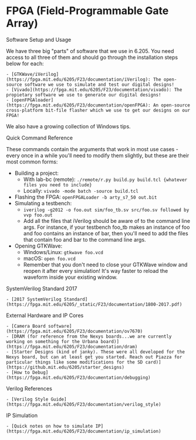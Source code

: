 # FPGA (Field-Programmable Gate Array)
Software Setup and Usage

We have three big "parts" of software that we use in 6.205. You need access to all three of them and should go through the installation steps below for each:

    - [GTKWave/iVerilog](https://fpga.mit.edu/6205/F23/documentation/iVerilog): The open-source software we use to simulate and test our digital designs!
    - [Vivado](https://fpga.mit.edu/6205/F23/documentation/vivado): The propietary software we use to generate our digital designs!
    - [openFPGAloader](https://fpga.mit.edu/6205/F23/documentation/openFPGA): An open-source cross-platform bit-file flasher which we use to get our designs on our FPGA!

We also have a growing collection of Windows tips.

Quick Command Reference

These commands contain the arguments that work in most use cases - every once in a while you'll need to modify them slightly, but these are their most common forms:

- Building a project:
    * With lab-bc (remote): ``./remote/r.py build.py build.tcl {whatever files you need to include}``
    * Locally: ``vivado -mode batch -source build.tcl``
- Flashing the FPGA: ``openFPGALoader -b arty_s7_50 out.bit``
- Simulating a testbench:
    * ``iverilog -g2012 -o foo.out sim/foo_tb.sv src/foo.sv followed by vvp foo.out``
    * Add all the files that iVerilog should be aware of to the command line args. For instance, if your testbench foo_tb makes an instance of foo and foo contains an instance of bar, then you'll need to add the files that contain foo and bar to the command line args.
- Opening GTKWave:
    * Windows/Linux: ``gtkwave foo.vcd``
    * macOS: ``open foo.vcd``
    * Remember that you don't need to close your GTKWave window and reopen it after every simulation! It's way faster to reload the waveform inside your existing window.

SystemVerilog Standard 2017

    - [2017 SystemVerilog Standard](https://fpga.mit.edu/6205/_static/F23/documentation/1800-2017.pdf)

External Hardware and IP Cores

    - [Camera Board software](https://fpga.mit.edu/6205/F23/documentation/ov7670)
    - [DRAM (for reference from the Nexys boards...we are currently working on something for the Urbana board)](https://fpga.mit.edu/6205/F23/documentation/dram)
    - [Starter Designs (kind of janky). These were all developed for the Nexys board, but can at least get you started. Reach out Piazza for particular things like some modifications for the SD card)](https://github.mit.edu/6205/starter_designs)
    - [How to Debug](https://fpga.mit.edu/6205/F23/documentation/debugging)

Verilog References

    - [Verilog Style Guide](https://fpga.mit.edu/6205/F23/documentation/verilog_style)

IP Simulation

    - [Quick notes on how to simulate IP](https://fpga.mit.edu/6205/F23/documentation/ip_simulation)

